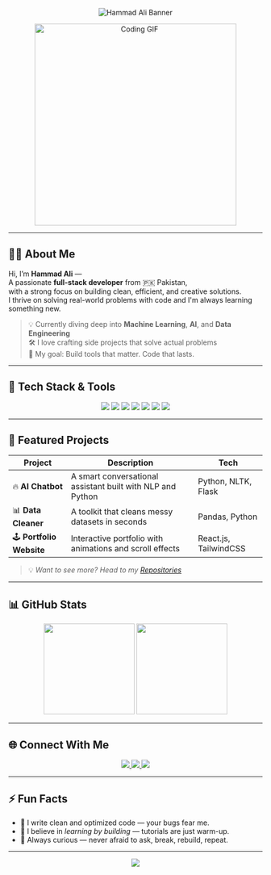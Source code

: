 <!-- ✨ Beautiful Header Banner -->
<p align="center">
  <img src="https://capsule-render.vercel.app/api?type=waving&color=gradient&height=180&section=header&text=Hey,%20I'm%20Hammad%20Ali!%20🚀&fontSize=35&fontAlign=38&fontColor=ffffff" alt="Hammad Ali Banner"/>
</p>

<p align="center">
  <img src="https://media.giphy.com/media/qgQUggAC3Pfv687qPC/giphy.gif" width="400" alt="Coding GIF">
</p>

---

## 👨‍💻 About Me

Hi, I’m **Hammad Ali** —  
A passionate **full-stack developer** from 🇵🇰 Pakistan,  
with a strong focus on building clean, efficient, and creative solutions.  
I thrive on solving real-world problems with code and I'm always learning something new.

> 💡 Currently diving deep into **Machine Learning**, **AI**, and **Data Engineering**  
> 🛠️ I love crafting side projects that solve actual problems  
> 🎯 My goal: Build tools that matter. Code that lasts.

---

## 🚀 Tech Stack & Tools

<p align="center">
  <img src="https://img.shields.io/badge/Python-3776AB?style=for-the-badge&logo=python&logoColor=white"/>
  <img src="https://img.shields.io/badge/JavaScript-F7DF1E?style=for-the-badge&logo=javascript&logoColor=black"/>
  <img src="https://img.shields.io/badge/React-20232A?style=for-the-badge&logo=react&logoColor=61DAFB"/>
  <img src="https://img.shields.io/badge/Node.js-339933?style=for-the-badge&logo=node.js&logoColor=white"/>
  <img src="https://img.shields.io/badge/MongoDB-4EA94B?style=for-the-badge&logo=mongodb&logoColor=white"/>
  <img src="https://img.shields.io/badge/GitHub-100000?style=for-the-badge&logo=github&logoColor=white"/>
  <img src="https://img.shields.io/badge/Linux-FCC624?style=for-the-badge&logo=linux&logoColor=black"/>
</p>

---

## 🧠 Featured Projects

| Project | Description | Tech |
|--------|-------------|------|
| 🔥 **AI Chatbot** | A smart conversational assistant built with NLP and Python | Python, NLTK, Flask |
| 📊 **Data Cleaner** | A toolkit that cleans messy datasets in seconds | Pandas, Python |
| 🕹️ **Portfolio Website** | Interactive portfolio with animations and scroll effects | React.js, TailwindCSS |

> 💡 *Want to see more? Head to my [Repositories](https://github.com/hammadali08?tab=repositories)*

---

## 📊 GitHub Stats

<p align="center">
  <img src="https://github-readme-stats.vercel.app/api?username=hammadali08&show_icons=true&theme=tokyonight" height="180"/>
  <img src="https://streak-stats.demolab.com?user=hammadali08&theme=tokyonight&hide_border=true" height="180"/>
</p>

---

## 🌐 Connect With Me

<p align="center">
  <a href="https://www.linkedin.com/in/hammadali08" target="_blank">
    <img src="https://img.shields.io/badge/LinkedIn-blue?style=for-the-badge&logo=linkedin&logoColor=white" />
  </a>
  <a href="mailto:your.email@example.com">
    <img src="https://img.shields.io/badge/Gmail-red?style=for-the-badge&logo=gmail&logoColor=white" />
  </a>
  <a href="https://github.com/hammadali08" target="_blank">
    <img src="https://img.shields.io/badge/GitHub-000000?style=for-the-badge&logo=github&logoColor=white" />
  </a>
</p>

---

## ⚡ Fun Facts

- 🚀 I write clean and optimized code — your bugs fear me.
- 🎯 I believe in *learning by building* — tutorials are just warm-up.
- 🧠 Always curious — never afraid to ask, break, rebuild, repeat.

---

<p align="center">
  <img src="https://readme-typing-svg.herokuapp.com?font=Fira+Code&size=22&pause=1000&center=true&vCenter=true&width=435&lines=Thanks+for+visiting+my+profile!;Drop+a+star+if+you+like+my+work+⭐;Let's+build+something+amazing+together!+🤝" />
</p>
